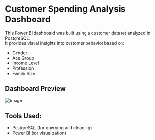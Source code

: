 # Customer Spending Analysis Dashboard

This Power BI dashboard was built using a customer dataset analyzed in PostgreSQL.  
It provides visual insights into customer behavior based on:

- Gender
- Age Group
- Income Level
- Profession
- Family Size

## Dashboard Preview
![image](https://github.com/user-attachments/assets/43c645c8-edf4-4c13-b05a-fa58d60db245)



## Tools Used:
- PostgreSQL (for querying and cleaning)
- Power BI (for visualization)

